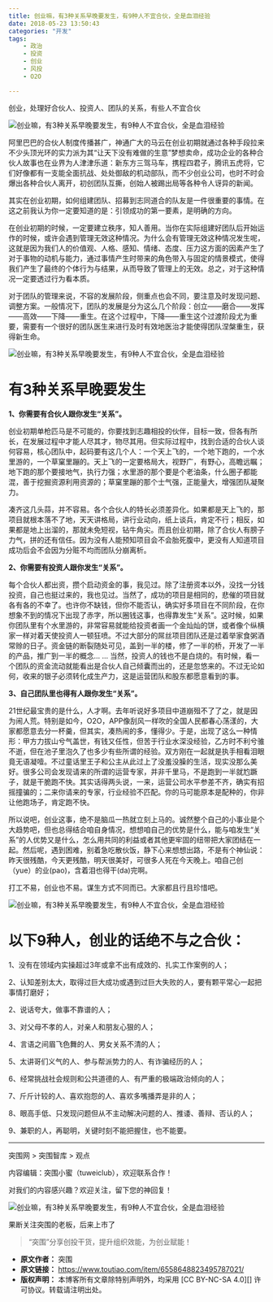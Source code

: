 ```yaml
---
title: 创业嘛，有3种关系早晚要发生，有9种人不宜合伙，全是血泪经验
date: 2018-05-23 13:50:43
categories: "开发"
tags:
	- 政治
	- 投资
	- 创业
	- 风投
	- O2O

---
```


创业，处理好合伙人、投资人、团队的关系，有些人不宜合伙

![创业嘛，有3种关系早晚要发生，有9种人不宜合伙，全是血泪经验][3_9]

阿里巴巴的合伙人制度传播甚广，神通广大的马云在创业初期就通过各种手段拉来不少头顶光环的实力派为其“让天下没有难做的生意”梦想卖命，成功企业的各种合伙人故事也在业界为人津津乐道：新东方三驾马车，携程四君子，腾讯五虎将，它们好像都有一支能全面抗战、处处御敌的机动部队，而不少创业公司，也时不时会爆出各种合伙人离开，初创团队互撕，创始人被踢出局等各种令人讶异的新闻。

其实在创业初期，如何组建团队、招募到志同道合的队友是一件很重要的事情。在这之前我认为你一定要知道的是：引领成功的第一要素，是明确的方向。

在创业初期的时候，一定要建立秩序，知人善用。当你在实际组建好团队后开始运作的时候，或许会遇到管理无效这种情况。为什么会有管理无效这种情况发生呢，这就是因为我们人的价值观、人格、感知、情绪、态度、压力这方面的因素产生了对于事物的动机与能力，通过事情产生时带来的角色带入与固定的情景模式，使得我们产生了最终的个体行为与结果，从而导致了管理上的无效。总之，对于这种情况一定要透过行为看本质。

对于团队的管理来说，不容的发展阶段，侧重点也会不同，要注意及时发现问题、调整方案。一般情况下，团队的发展是分为这么几个阶段：创立——磨合——发挥——高效——下降——重生。在这个过程中，下降——重生这个过渡阶段尤为重要，需要有一个很好的团队医生来进行及时有效地医治才能使得团队涅槃重生，获得新生命。

![创业嘛，有3种关系早晚要发生，有9种人不宜合伙，全是血泪经验][3_9 1]

# 有3种关系早晚要发生 #

**1、你需要有合伙人跟你发生“关系”。**

创业初期单枪匹马是不可能的，你要找到志趣相投的伙伴，目标一致，但各有所长，在发展过程中才能人尽其才，物尽其用。但实际过程中，找到合适的合伙人谈何容易，核心团队中，起码要有这几个人：一个天上飞的，一个地下跑的，一个水里游的，一个草窠里蹦的。天上飞的一定要格局大，视野广，有野心，高瞻远瞩；地下跑的那个要接地气，执行力强；水里游的那个要是个老油条，什么圈子都能混，善于挖掘资源利用资源的；草窠里蹦的那个士气强，正能量大，增强团队凝聚力。

凑齐这几头蒜，并不容易。各个合伙人的特长必须差异化。如果都是天上飞的，那项目就根本落不了地，天天讲格局，讲行业动向，纸上谈兵，肯定不行；相反，如果都是地上出溜的，那就未免短视，钻牛角尖。而且创业初期，除了合伙人有膀子力气，拼的还有信任。因为没有人能预知项目会不会胎死腹中，更没有人知道项目成功后会不会因为分赃不均而团队分崩离析。

**2、你需要有投资人跟你发生“关系”。**

每个合伙人都出资，攒个启动资金的事，我见过。除了注册资本以外，没找一分钱投资，自己也挺过来的，我也见过。当然了，成功的项目是相同的，悲催的项目就各有各的不幸了。也许你不缺钱，但你不能否认，确实好多项目在不同阶段，在你想象不到的情况下出现了赤字，所以圈钱这事，也得靠发生“关系”。这时候，如果你团队里有个水里游的，非常容易就能给投资者画一个金灿灿的饼，或者像个纵横家一样对着天使投资人一顿狂喷。不过大部分的屌丝项目团队还是过着举家食粥酒常赊的日子。资金链的断裂随处可见，盖到一半的楼，修了一半的桥，开发了一半的产品，推广到一半的概念… … 当然，投资人的钱也不是白烧的。有时候，看一个团队的资金流动就能看出是合伙人自己倾囊而出的，还是忽悠来的。不过无论如何，收来的银子必须转化成生产力，这是运营团队和股东都愿意看到的事。

**3、自己团队里也得有人跟你发生“关系”。**

21世纪最宝贵的是什么，人才啊。去年听说好多项目中道崩殂不了了之，就是因为闹人荒。特别是如今，O2O，APP像刮风一样吹的全国人民都春心荡漾的，大家都愿意去分一杯羹，但其实，凑热闹的多，懂得少。于是，出现了这么一种情形：甲方力拔山兮气盖世，有钱又任性，但苦于行业水深没经验，乙方时不利兮骓不逝，但在池子里泡久了也多少有些所谓的经验。双方刚在一起就是执手相看泪眼竟无语凝噎。不过童话里王子和公主从此过上了没羞没臊的生活，现实没那么美好。很多公司会发现请来的所谓的运营专家，并非千里马，不是跑到一半就尥蹶子，就是干脆跑不快。其实话得两头说，一来，运营公司水平参差不齐，确实有招摇撞骗的；二来你请来的专家，行业经验不匹配。你的马可能原本是配种的，你非让他跑场子，肯定跑不快。

所以说吧，创业这事，绝不是脑瓜一热就立刻上马的。诚然整个自己的小事业是个大趋势吧，但也总得结合咱自身情况，想想咱自己的优势是什么，能与咱发生“关系”的人优势又是什么，怎么用共同的利益或者其他更牢固的纽带把大家团结在一起。然后呢，遇到困难，别着急吃散伙饭，静下心来想想出路，不是有个神仙说：昨天很残酷，今天更残酷，明天很美好，可很多人死在今天晚上。咱自己创（yue）的业(pao)，含着泪也得干(da)完啊。

打工不易，创业也不易。谋生方式不同而已。大家都且行且珍惜吧。

![创业嘛，有3种关系早晚要发生，有9种人不宜合伙，全是血泪经验][3_9 2]

# 以下9种人，创业的话绝不与之合伙： #

1、没有在领域内实操超过3年或拿不出有成效的、扎实工作案例的人；

2、认知差别太大，取得过巨大成功或遇到过巨大失败的人，要有颗平常心一起把事情打磨好；

2、说话夸大，做事不靠谱的人；

3、对父母不孝的人，对亲人和朋友心狠的人；

4、言语之间眉飞色舞的人、男女关系不清的人；

5、太讲哥们义气的人、参与帮派势力的人、有诈骗经历的人；

6、经常挑战社会规则和公共道德的人、有严重的极端政治倾向的人；

7、斤斤计较的人、喜欢抱怨的人、喜欢多嘴播弄是非的人；

8、眼高手低、只发现问题但从不主动解决问题的人、推诿、善辩、否认的人；

9、兼职的人，再聪明，关键时刻不能把握住，也不能要。

--------------------

突围网 > 突围智库 > 观点

内容编辑：突围小蜜（tuweiclub），欢迎联系合作！

对我们的内容感兴趣？欢迎关注，留下您的神回复！

![创业嘛，有3种关系早晚要发生，有9种人不宜合伙，全是血泪经验][3_9 3]

果断关注突围的老板，后来上市了

> “突围”分享创投干货，提升组织效能，为创业赋能！


[3_9]: /pro/os/crawler/EZ2U-AJ6B-NVF2.jpg
[3_9 1]: /pro/os/crawler/6FEZ-RUZJ-UM63.jpg
[3_9 2]: /pro/os/crawler/7FBN-EQQU-IJ2M.jpg
[3_9 3]: /pro/os/crawler/BYVJ-IRZB-RBQJ.jpg
 *  **原文作者：** 突围
 *  **原文链接：** https://www.toutiao.com/item/6558648823495787021/
 *  **版权声明：** 本博客所有文章除特别声明外，均采用 [CC BY-NC-SA 4.0][] 许可协议。转载请注明出处。